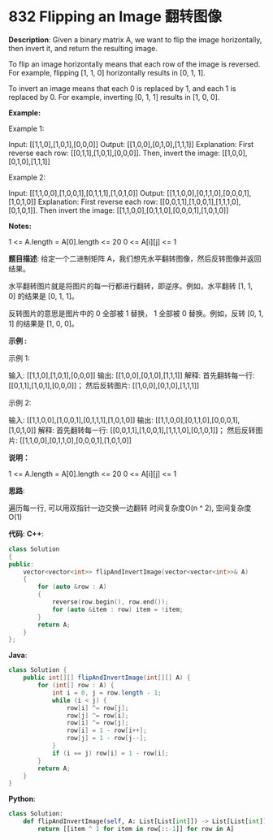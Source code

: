 # 832 Flipping an Image 翻转图像

__Description__:
Given a binary matrix A, we want to flip the image horizontally, then invert it, and return the resulting image.

To flip an image horizontally means that each row of the image is reversed.  For example, flipping [1, 1, 0] horizontally results in [0, 1, 1].

To invert an image means that each 0 is replaced by 1, and each 1 is replaced by 0. For example, inverting [0, 1, 1] results in [1, 0, 0].

__Example:__

Example 1:

Input: [[1,1,0],[1,0,1],[0,0,0]]
Output: [[1,0,0],[0,1,0],[1,1,1]]
Explanation: First reverse each row: [[0,1,1],[1,0,1],[0,0,0]].
Then, invert the image: [[1,0,0],[0,1,0],[1,1,1]]

Example 2:

Input: [[1,1,0,0],[1,0,0,1],[0,1,1,1],[1,0,1,0]]
Output: [[1,1,0,0],[0,1,1,0],[0,0,0,1],[1,0,1,0]]
Explanation: First reverse each row: [[0,0,1,1],[1,0,0,1],[1,1,1,0],[0,1,0,1]].
Then invert the image: [[1,1,0,0],[0,1,1,0],[0,0,0,1],[1,0,1,0]]

__Notes:__

1 <= A.length = A[0].length <= 20
0 <= A[i][j] <= 1

__题目描述__:
给定一个二进制矩阵 A，我们想先水平翻转图像，然后反转图像并返回结果。

水平翻转图片就是将图片的每一行都进行翻转，即逆序。例如，水平翻转 [1, 1, 0] 的结果是 [0, 1, 1]。

反转图片的意思是图片中的 0 全部被 1 替换， 1 全部被 0 替换。例如，反转 [0, 1, 1] 的结果是 [1, 0, 0]。

__示例 :__

示例 1:

输入: [[1,1,0],[1,0,1],[0,0,0]]
输出: [[1,0,0],[0,1,0],[1,1,1]]
解释: 首先翻转每一行: [[0,1,1],[1,0,1],[0,0,0]]；
     然后反转图片: [[1,0,0],[0,1,0],[1,1,1]]

示例 2:

输入: [[1,1,0,0],[1,0,0,1],[0,1,1,1],[1,0,1,0]]
输出: [[1,1,0,0],[0,1,1,0],[0,0,0,1],[1,0,1,0]]
解释: 首先翻转每一行: [[0,0,1,1],[1,0,0,1],[1,1,1,0],[0,1,0,1]]；
     然后反转图片: [[1,1,0,0],[0,1,1,0],[0,0,0,1],[1,0,1,0]]

__说明：__

1 <= A.length = A[0].length <= 20
0 <= A[i][j] <= 1

__思路__:

遍历每一行, 可以用双指针一边交换一边翻转
时间复杂度O(n ^ 2), 空间复杂度O(1)

__代码__:
__C++__:

```C++
class Solution 
{
public:
    vector<vector<int>> flipAndInvertImage(vector<vector<int>>& A) 
    {
        for (auto &row : A) 
        {
            reverse(row.begin(), row.end());
            for (auto &item : row) item = !item;
        }
        return A;
    }
};
```

__Java__:

```Java
class Solution {
    public int[][] flipAndInvertImage(int[][] A) {
        for (int[] row : A) {
            int i = 0, j = row.length - 1;
            while (i < j) {
                row[i] ^= row[j];
                row[j] ^= row[i];
                row[i] ^= row[j];
                row[i] = 1 - row[i++];
                row[j] = 1 - row[j--];
            }
            if (i == j) row[i] = 1 - row[i];
        }
        return A;
    }
}
```

__Python__:

```Python
class Solution:
    def flipAndInvertImage(self, A: List[List[int]]) -> List[List[int]]:
        return [[item ^ 1 for item in row[::-1]] for row in A]
```
